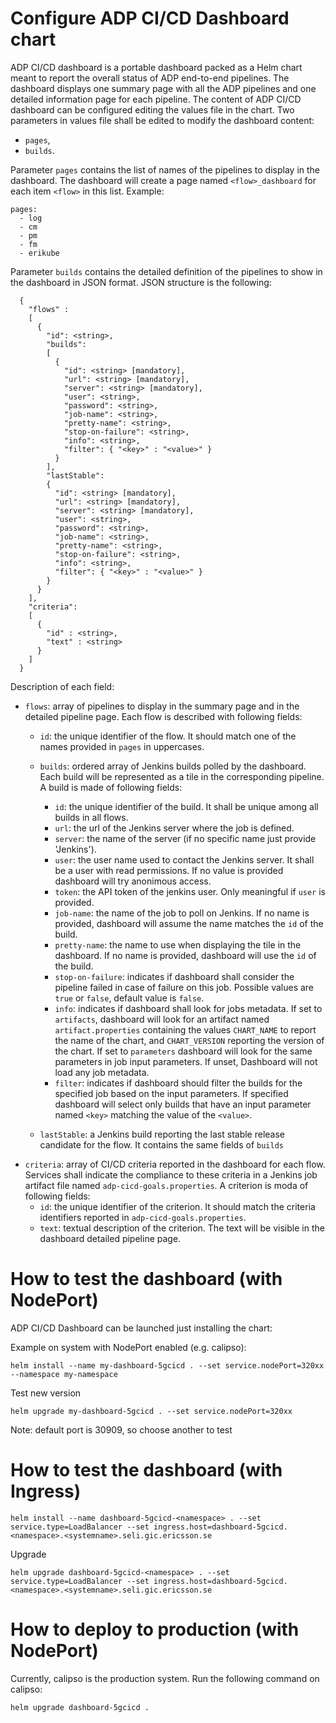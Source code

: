 # Configure ADP CI/CD Dashboard chart

ADP CI/CD dashboard is a portable dashboard packed as a Helm chart meant to report the overall status of ADP end-to-end pipelines. The dashboard displays one summary page with all the ADP pipelines and one detailed information page for each pipeline.
The content of ADP CI/CD dashboard can be configured editing the values file in the chart. Two parameters in values file shall be edited to modify the dashboard content: 
- `pages`,
- `builds`.

Parameter `pages` contains the list of names of the pipelines to display in the dashboard. The dashboard will create a page named `<flow>_dashboard` for each item `<flow>` in this list.
Example:

```
pages:
  - log
  - cm
  - pm
  - fm
  - erikube
```

Parameter `builds` contains the detailed definition of the pipelines to show in the dashboard in JSON format. JSON structure is the following:

```
  {
    "flows" :
    [
      {
        "id": <string>,
        "builds":
        [
          {
            "id": <string> [mandatory],
            "url": <string> [mandatory],
            "server": <string> [mandatory],
            "user": <string>,
            "password": <string>,
            "job-name": <string>,
            "pretty-name": <string>,
            "stop-on-failure": <string>,
            "info": <string>,
            "filter": { "<key>" : "<value>" }
          }
        ],
        "lastStable":
        {
          "id": <string> [mandatory],
          "url": <string> [mandatory],
          "server": <string> [mandatory],
          "user": <string>,
          "password": <string>,
          "job-name": <string>,
          "pretty-name": <string>,
          "stop-on-failure": <string>,
          "info": <string>,
          "filter": { "<key>" : "<value>" }
        }
      }
    ],
    "criteria":
    [
      { 
        "id" : <string>,
        "text" : <string>
      }
    ]
  }
```

Description of each field:
- `flows`: array of pipelines to display in the summary page and in the detailed pipeline page. Each flow is described with following fields:
  - `id`: the unique identifier of the flow. It should match one of the names provided in `pages` in uppercases.
  - `builds`: ordered array of Jenkins builds polled by the dashboard. Each build will be represented as a tile in the corresponding pipeline. A build is made of following fields:
    - `id`: the unique identifier of the build. It shall be unique among all builds in all flows.
    - `url`: the url of the Jenkins server where the job is defined.
    - `server`: the name of the server (if no specific name just provide 'Jenkins').
    - `user`: the user name used to contact the Jenkins server. It shall be a user with read permissions. If no value is provided dashboard will try anonimous access.
    - `token`: the API token of the jenkins user. Only meaningful if `user` is provided.
    - `job-name`: the name of the job to poll on Jenkins. If no name is provided, dashboard will assume the name matches the `id` of the build.
    - `pretty-name`: the name to use when displaying the tile in the dashboard. If no name is provided, dashboard will use the `id` of the build.
    - `stop-on-failure`: indicates if dashboard shall consider the pipeline failed in case of failure on this job. Possible values are `true` or `false`, default value is `false`.
    - `info`: indicates if dashboard shall look for jobs metadata. If set to `artifacts`, dashboard will look for an artifact named `artifact.properties` containing the values `CHART_NAME` to report the name of the chart, and `CHART_VERSION` reporting the version of the chart. If set to `parameters` dashboard will look for the same parameters in job input parameters. If unset, Dashboard will not load any job metadata.
    - `filter`: indicates if dashboard should filter the builds for the specified job based on the input parameters. If specified dashboard will select only builds that have an input parameter named `<key>` matching the value of the `<value>`.

  - `lastStable`: a Jenkins build reporting the last stable release candidate for the flow. It contains the same fields of `builds`
- `criteria`: array of CI/CD criteria reported in the dashboard for each flow. Services shall indicate the compliance to these criteria in a Jenkins job artifact file named `adp-cicd-goals.properties`. A criterion is moda of following fields:
  - `id`: the unique identifier of the criterion. It should match the criteria identifiers reported in `adp-cicd-goals.properties`.
  - `text`: textual description of the criterion. The text will be visible in the dashboard detailed pipeline page.


# How to test the dashboard (with NodePort)

ADP CI/CD Dashboard can be launched just installing the chart:

Example on system with NodePort enabled (e.g. calipso):
```
helm install --name my-dashboard-5gcicd . --set service.nodePort=320xx --namespace my-namespace
```
Test new version
```
helm upgrade my-dashboard-5gcicd . --set service.nodePort=320xx
```

Note: default port is 30909, so choose another to test

# How to test the dashboard (with Ingress)

```
helm install --name dashboard-5gcicd-<namespace> . --set service.type=LoadBalancer --set ingress.host=dashboard-5gcicd.<namespace>.<systemname>.seli.gic.ericsson.se
```

Upgrade
```
helm upgrade dashboard-5gcicd-<namespace> . --set service.type=LoadBalancer --set ingress.host=dashboard-5gcicd.<namespace>.<systemname>.seli.gic.ericsson.se
```

# How to deploy to production (with NodePort)

Currently, calipso is the production system. Run the following command on calipso:
```
helm upgrade dashboard-5gcicd .
```

